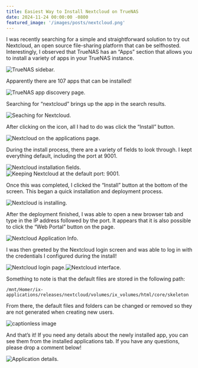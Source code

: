 ```yaml
---
title: Easiest Way to Install Nextcloud on TrueNAS
date: 2024-11-24 00:00:00 -0800
featured_image: '/images/posts/nextcloud.png'
---
```


I was recently searching for a simple and straightforward solution to try out Nextcloud, an open source file-sharing platform that can be selfhosted. Interestingly, I observed that TrueNAS has an “Apps” section that allows you to install a variety of apps in your TrueNAS instance.

![TrueNAS sidebar.](https://miro.medium.com/v2/resize:fit:504/format:webp/1*sf2Uhs5UH19ZelYjc_u81Q.png)

Apparently there are 107 apps that can be installed!

![TrueNAS app discovery page.](https://miro.medium.com/v2/resize:fit:1400/format:webp/1*JR230nOWdnibz6XPlZxyxA.png)

Searching for “nextcloud” brings up the app in the search results.

![Seaching for Nextcloud.](https://miro.medium.com/v2/resize:fit:1130/format:webp/1*PTB4Wsy9vqMTugsm6uFlhw.png)

After clicking on the icon, all I had to do was click the “Install” button.

![Nextcloud on the applications page.](https://miro.medium.com/v2/resize:fit:1400/format:webp/1*w8zBuNguTpAXz6QYIYVU9g.png)

During the install process, there are a variety of fields to look through. I kept everything default, including the port at 9001.

![Nextcloud installation fields.](https://miro.medium.com/v2/resize:fit:932/format:webp/1*FRsBq4-xb5ibvxOY2EiDLQ.png)![Keeping Nextcloud at the default port: 9001.](https://miro.medium.com/v2/resize:fit:918/format:webp/1*i0hcjvtIfvR_i2tZGfSNQA.png)

Once this was completed, I clicked the “Install” button at the bottom of the screen. This began a quick installation and deployment process.

![Nextcloud is installing.](https://miro.medium.com/v2/resize:fit:784/format:webp/1*arm_mD6e94MPPX4XqvHalw.png)

After the deployment finished, I was able to open a new browser tab and type in the IP address followed by the port. It appears that it is also possible to click the “Web Portal” button on the page.

![Nextcloud Application Info.](https://miro.medium.com/v2/resize:fit:880/format:webp/1*cZNht1JfcFz7YI8-pNRe3A.png)

I was then greeted by the Nextcloud login screen and was able to log in with the credentials I configured during the install!

![Nextcloud login page.](https://miro.medium.com/v2/resize:fit:1400/format:webp/1*T6LtqeytKh6fUl_seqXDRg.png)![Nextcloud interface.](https://miro.medium.com/v2/resize:fit:1400/format:webp/1*UZS_Ki94prlx9pj-dz5acw.png)

Something to note is that the default files are stored in the following path:

```
/mnt/Homer/ix-applications/releases/nextcloud/volumes/ix_volumes/html/core/skeleton
```

From there, the default files and folders can be changed or removed so they are not generated when creating new users.

![captionless image](https://miro.medium.com/v2/resize:fit:1400/format:webp/1*89OYB3fdCcqWu71rnnVpxw.png)

And that’s it! If you need any details about the newly installed app, you can see them from the installed applications tab. If you have any questions, please drop a comment below!

![Application details.](https://miro.medium.com/v2/resize:fit:1400/format:webp/1*e9jk1NCui3bhZEuyXoDgnA.png)